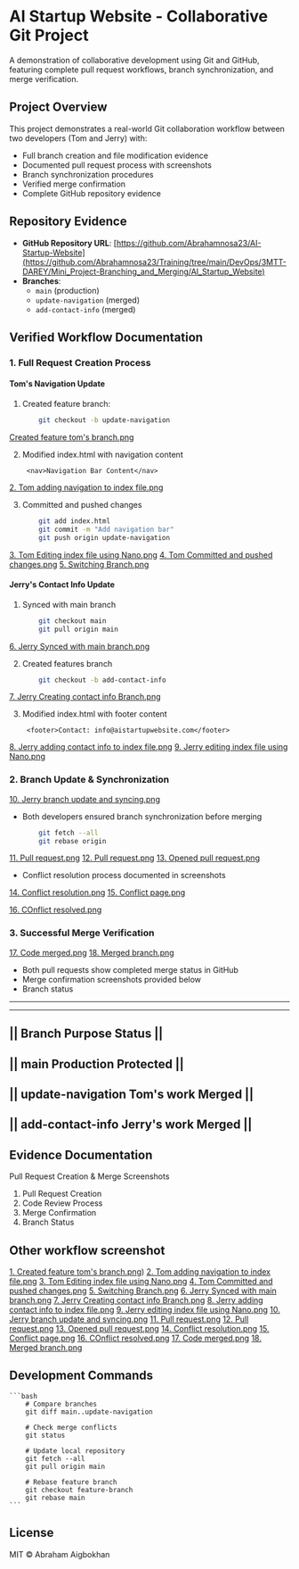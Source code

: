 # AI Startup Website - Collaborative Git Project

A demonstration of collaborative development using Git and GitHub, featuring complete pull request workflows, branch synchronization, and merge verification.

## Project Overview
This project demonstrates a real-world Git collaboration workflow between two developers (Tom and Jerry) with:
- Full branch creation and file modification evidence
- Documented pull request process with screenshots
- Branch synchronization procedures
- Verified merge confirmation
- Complete GitHub repository evidence

## Repository Evidence
- **GitHub Repository URL**: [https://github.com/Abrahamnosa23/AI-Startup-Website](https://github.com/Abrahamnosa23/Training/tree/main/DevOps/3MTT-DAREY/Mini_Project-Branching_and_Merging/AI_Startup_Website)
- **Branches**: 
  - `main` (production)
  - `update-navigation` (merged)
  - `add-contact-info` (merged)

## Verified Workflow Documentation

### 1. Full Request Creation Process

#### Tom's Navigation Update

1. Created feature branch:
	```bash
		git checkout -b update-navigation
   	```
[Created feature tom's branch.png](https://github.com/Abrahamnosa23/Training/blob/main/DevOps/3MTT-DAREY/Mini_Project-Branching_and_Merging/AI_Startup_Website/screenshot/1.%20Created%20feature%20tom's%20branch.png)

2. Modified index.html with navigation content

		<nav>Navigation Bar Content</nav>
[2. Tom adding navigation to index file.png](https://github.com/Abrahamnosa23/Training/blob/main/DevOps/3MTT-DAREY/Mini_Project-Branching_and_Merging/AI_Startup_Website/screenshot/2.%20Tom%20adding%20navigation%20to%20index%20file.png)

3. Committed and pushed changes
	```bash
		git add index.html
		git commit -m "Add navigation bar"
		git push origin update-navigation
	```
[3. Tom Editing index file using Nano.png](https://github.com/Abrahamnosa23/Training/blob/main/DevOps/3MTT-DAREY/Mini_Project-Branching_and_Merging/AI_Startup_Website/screenshot/3.%20Tom%20Editing%20index%20file%20using%20Nano.png)
[4. Tom Committed and pushed changes.png](https://github.com/Abrahamnosa23/Training/blob/main/DevOps/3MTT-DAREY/Mini_Project-Branching_and_Merging/AI_Startup_Website/screenshot/4.%20Tom%20Committed%20and%20pushed%20changes.png)
[5. Switching Branch.png](https://github.com/Abrahamnosa23/Training/blob/main/DevOps/3MTT-DAREY/Mini_Project-Branching_and_Merging/AI_Startup_Website/screenshot/5.%20Switching%20Branch.png)


#### Jerry's Contact Info Update

1. Synced with main branch
	```bash
		git checkout main
		git pull origin main
	```
[6. Jerry Synced with main branch.png](https://github.com/Abrahamnosa23/Training/blob/main/DevOps/3MTT-DAREY/Mini_Project-Branching_and_Merging/AI_Startup_Website/screenshot/6.%20Jerry%20Synced%20with%20main%20branch.png)

2. Created features branch
	```bash
		git checkout -b add-contact-info
	```
[7. Jerry Creating contact info Branch.png](https://github.com/Abrahamnosa23/Training/blob/main/DevOps/3MTT-DAREY/Mini_Project-Branching_and_Merging/AI_Startup_Website/screenshot/7.%20Jerry%20Creating%20contact%20info%20Branch.png)

3. Modified index.html with footer content
	
		<footer>Contact: info@aistartupwebsite.com</footer>
[8. Jerry adding contact info to index file.png](https://github.com/Abrahamnosa23/Training/blob/main/DevOps/3MTT-DAREY/Mini_Project-Branching_and_Merging/AI_Startup_Website/screenshot/8.%20Jerry%20adding%20contact%20info%20to%20index%20file.png)
[9. Jerry editing index file using Nano.png](https://github.com/Abrahamnosa23/Training/blob/main/DevOps/3MTT-DAREY/Mini_Project-Branching_and_Merging/AI_Startup_Website/screenshot/9.%20Jerry%20editing%20index%20file%20using%20Nano.png)

### 2. Branch Update & Synchronization

[10. Jerry branch update and syncing.png](https://github.com/Abrahamnosa23/Training/blob/main/DevOps/3MTT-DAREY/Mini_Project-Branching_and_Merging/AI_Startup_Website/screenshot/10.%20Jerry%20branch%20update%20and%20syncing.png)

* Both developers ensured branch synchronization before merging
	```bash
		git fetch --all
		git rebase origin
	```
[11. Pull request.png](https://github.com/Abrahamnosa23/Training/blob/main/DevOps/3MTT-DAREY/Mini_Project-Branching_and_Merging/AI_Startup_Website/screenshot/11.%20Pull%20request.png)
[12. Pull request.png](https://github.com/Abrahamnosa23/Training/blob/main/DevOps/3MTT-DAREY/Mini_Project-Branching_and_Merging/AI_Startup_Website/screenshot/12.%20Pull%20request.png)
[13. Opened pull request.png](https://github.com/Abrahamnosa23/Training/blob/main/DevOps/3MTT-DAREY/Mini_Project-Branching_and_Merging/AI_Startup_Website/screenshot/13.%20Opened%20pull%20request.png)

* Conflict resolution process documented in screenshots

[14. Conflict resolution.png](https://github.com/Abrahamnosa23/Training/blob/main/DevOps/3MTT-DAREY/Mini_Project-Branching_and_Merging/AI_Startup_Website/screenshot/14.%20Conflict%20resolution.png)
[15. Conflict page.png](https://github.com/Abrahamnosa23/Training/blob/main/DevOps/3MTT-DAREY/Mini_Project-Branching_and_Merging/AI_Startup_Website/screenshot/15.%20Conflict%20page.png)

[16. COnflict resolved.png](https://github.com/Abrahamnosa23/Training/blob/main/DevOps/3MTT-DAREY/Mini_Project-Branching_and_Merging/AI_Startup_Website/screenshot/16.%20COnflict%20resolved.png)

### 3. Successful Merge Verification

[17. Code merged.png](https://github.com/Abrahamnosa23/Training/blob/main/DevOps/3MTT-DAREY/Mini_Project-Branching_and_Merging/AI_Startup_Website/screenshot/17.%20Code%20merged.png)
[18. Merged branch.png](https://github.com/Abrahamnosa23/Training/blob/main/DevOps/3MTT-DAREY/Mini_Project-Branching_and_Merging/AI_Startup_Website/screenshot/18.%20Merged%20branch.png)

* Both pull requests show completed merge status in GitHub
* Merge confirmation screenshots provided below
* Branch status
		
-----------------------------------------------------------------
-----------------------------------------------------------------
|| Branch		Purpose			Status         || 
-----------------------------------------------------------------
|| main			Production		Protected      ||
-----------------------------------------------------------------
|| update-navigation	Tom's work		Merged         ||
-----------------------------------------------------------------
|| add-contact-info	Jerry's work		Merged         ||
-----------------------------------------------------------------



## Evidence Documentation

Pull Request Creation & Merge Screenshots

1. Pull Request Creation
2. Code Review Process
3. Merge Confirmation
4. Branch Status

## Other workflow screenshot

[1. Created feature tom's branch.png](https://github.com/Abrahamnosa23/Training/blob/main/DevOps/3MTT-DAREY/Mini_Project-Branching_and_Merging/AI_Startup_Website/screenshot/1.%20Created%20feature%20tom's%20branch.png))
[2. Tom adding navigation to index file.png](https://github.com/Abrahamnosa23/Training/blob/main/DevOps/3MTT-DAREY/Mini_Project-Branching_and_Merging/AI_Startup_Website/screenshot/2.%20Tom%20adding%20navigation%20to%20index%20file.png)
[3. Tom Editing index file using Nano.png](https://github.com/Abrahamnosa23/Training/blob/main/DevOps/3MTT-DAREY/Mini_Project-Branching_and_Merging/AI_Startup_Website/screenshot/3.%20Tom%20Editing%20index%20file%20using%20Nano.png)
[4. Tom Committed and pushed changes.png](https://github.com/Abrahamnosa23/Training/blob/main/DevOps/3MTT-DAREY/Mini_Project-Branching_and_Merging/AI_Startup_Website/screenshot/4.%20Tom%20Committed%20and%20pushed%20changes.png)
[5. Switching Branch.png](https://github.com/Abrahamnosa23/Training/blob/main/DevOps/3MTT-DAREY/Mini_Project-Branching_and_Merging/AI_Startup_Website/screenshot/5.%20Switching%20Branch.png)
[6. Jerry Synced with main branch.png](https://github.com/Abrahamnosa23/Training/blob/main/DevOps/3MTT-DAREY/Mini_Project-Branching_and_Merging/AI_Startup_Website/screenshot/6.%20Jerry%20Synced%20with%20main%20branch.png)
[7. Jerry Creating contact info Branch.png](https://github.com/Abrahamnosa23/Training/blob/main/DevOps/3MTT-DAREY/Mini_Project-Branching_and_Merging/AI_Startup_Website/screenshot/7.%20Jerry%20Creating%20contact%20info%20Branch.png)
[8. Jerry adding contact info to index file.png](https://github.com/Abrahamnosa23/Training/blob/main/DevOps/3MTT-DAREY/Mini_Project-Branching_and_Merging/AI_Startup_Website/screenshot/8.%20Jerry%20adding%20contact%20info%20to%20index%20file.png)
[9. Jerry editing index file using Nano.png](https://github.com/Abrahamnosa23/Training/blob/main/DevOps/3MTT-DAREY/Mini_Project-Branching_and_Merging/AI_Startup_Website/screenshot/9.%20Jerry%20editing%20index%20file%20using%20Nano.png)
[10. Jerry branch update and syncing.png](https://github.com/Abrahamnosa23/Training/blob/main/DevOps/3MTT-DAREY/Mini_Project-Branching_and_Merging/AI_Startup_Website/screenshot/10.%20Jerry%20branch%20update%20and%20syncing.png)
[11. Pull request.png](https://github.com/Abrahamnosa23/Training/blob/main/DevOps/3MTT-DAREY/Mini_Project-Branching_and_Merging/AI_Startup_Website/screenshot/11.%20Pull%20request.png)
[12. Pull request.png](https://github.com/Abrahamnosa23/Training/blob/main/DevOps/3MTT-DAREY/Mini_Project-Branching_and_Merging/AI_Startup_Website/screenshot/12.%20Pull%20request.png)
[13. Opened pull request.png](https://github.com/Abrahamnosa23/Training/blob/main/DevOps/3MTT-DAREY/Mini_Project-Branching_and_Merging/AI_Startup_Website/screenshot/13.%20Opened%20pull%20request.png)
[14. Conflict resolution.png](https://github.com/Abrahamnosa23/Training/blob/main/DevOps/3MTT-DAREY/Mini_Project-Branching_and_Merging/AI_Startup_Website/screenshot/14.%20Conflict%20resolution.png)
[15. Conflict page.png](https://github.com/Abrahamnosa23/Training/blob/main/DevOps/3MTT-DAREY/Mini_Project-Branching_and_Merging/AI_Startup_Website/screenshot/15.%20Conflict%20page.png)
[16. COnflict resolved.png](https://github.com/Abrahamnosa23/Training/blob/main/DevOps/3MTT-DAREY/Mini_Project-Branching_and_Merging/AI_Startup_Website/screenshot/16.%20COnflict%20resolved.png)
[17. Code merged.png](https://github.com/Abrahamnosa23/Training/blob/main/DevOps/3MTT-DAREY/Mini_Project-Branching_and_Merging/AI_Startup_Website/screenshot/17.%20Code%20merged.png)
[18. Merged branch.png](https://github.com/Abrahamnosa23/Training/blob/main/DevOps/3MTT-DAREY/Mini_Project-Branching_and_Merging/AI_Startup_Website/screenshot/18.%20Merged%20branch.png)


## Development Commands

	```bash
		# Compare branches
		git diff main..update-navigation

		# Check merge conflicts
		git status

		# Update local repository
		git fetch --all
		git pull origin main

		# Rebase feature branch
		git checkout feature-branch
		git rebase main
	```


## License

MIT © Abraham Aigbokhan







